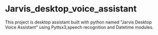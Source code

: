 # Jarvis_desktop_voice_assistant
This project is desktop assistant built with python named "Jarvis Desktop Voice Assistant" using Pyttsx3,speech recognition and Datetime modules.
